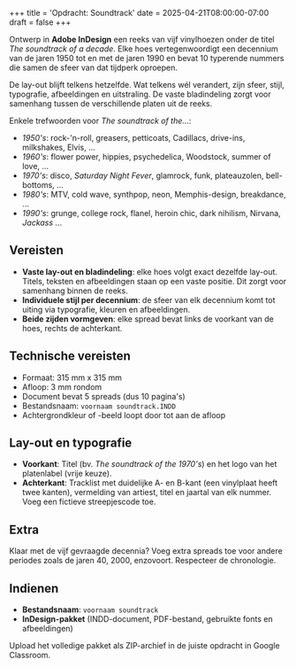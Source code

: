 +++
title = 'Opdracht: Soundtrack'
date = 2025-04-21T08:00:00-07:00
draft = false
+++

Ontwerp in **Adobe InDesign** een reeks van vijf vinylhoezen onder de titel *The soundtrack of a decade*. Elke hoes vertegenwoordigt een decennium van de jaren 1950 tot en met de jaren 1990 en bevat 10 typerende nummers die samen de sfeer van dat tijdperk oproepen.

De lay-out blijft telkens hetzelfde. Wat telkens wél verandert, zijn sfeer, stijl, typografie, afbeeldingen en uitstraling. De vaste bladindeling zorgt voor samenhang tussen de verschillende platen uit de reeks.

Enkele trefwoorden voor *The soundtrack of the...*:
- *1950's*: rock-'n-roll, greasers, petticoats, Cadillacs, drive-ins, milkshakes, Elvis, ...
- *1960's*: flower power, hippies, psychedelica, Woodstock, summer of love, ...
- *1970's*: disco, *Saturday Night Fever*, glamrock, funk, plateauzolen, bell-bottoms, ...
- *1980's*: MTV, cold wave, synthpop, neon, Memphis-design, breakdance, ...
- *1990's*: grunge, college rock, flanel, heroin chic, dark nihilism, Nirvana, *Jackass* ...

## Vereisten

- **Vaste lay-out en bladindeling**: elke hoes volgt exact dezelfde lay-out. Titels, teksten en afbeeldingen staan op een vaste positie. Dit zorgt voor samenhang binnen de reeks.
- **Individuele stijl per decennium**: de sfeer van elk decennium komt tot uiting via typografie, kleuren en afbeeldingen.
- **Beide zijden vormgeven**: elke spread bevat links de voorkant van de hoes, rechts de achterkant.

## Technische vereisten

- Formaat: 315 mm x 315 mm  
- Afloop: 3 mm rondom  
- Document bevat 5 spreads (dus 10 pagina's)  
- Bestandsnaam: `voornaam soundtrack.INDD`  
- Achtergrondkleur of -beeld loopt door tot aan de afloop

## Lay-out en typografie

- **Voorkant**: Titel (bv. *The soundtrack of the 1970's*) en het logo van het platenlabel (vrije keuze).
- **Achterkant**: Tracklist met duidelijke A- en B-kant (een vinylplaat heeft twee kanten), vermelding van artiest, titel en jaartal van elk nummer. Voeg een fictieve streepjescode toe.

## Extra

Klaar met de vijf gevraagde decennia? Voeg extra spreads toe voor andere periodes zoals de jaren 40, 2000, enzovoort. Respecteer de chronologie.

## Indienen

- **Bestandsnaam**: `voornaam soundtrack`  
- **InDesign-pakket** (INDD-document, PDF-bestand, gebruikte fonts en afbeeldingen)  

Upload het volledige pakket als ZIP-archief in de juiste opdracht in Google Classroom.